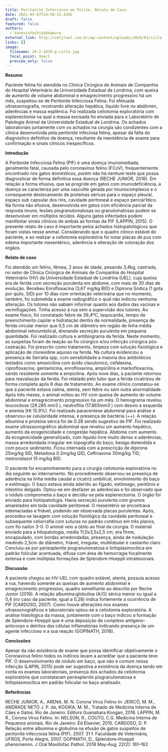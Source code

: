 ```yaml
---
title: Peritonite Infecciosa em Felino. Relato de Caso.
date: 2021-03-07T14:58:13.439Z
draft: false
featured: false
authors:
  - VanessaYoshidaOkamura
external_link: http://vetjruel.com.br/wp-content/uploads/2020/03/ciclo-com-sumario.pdf
links: []
image:
  filename: 28-2-2019-g-ciclo.jpg
  focal_point: Smart
  preview_only: false
---
```

**Resumo** 

Paciente felina foi atendida no Clínica Cirúrgica de Animais de Companhia do Hospital Veterinário da Universidade Estadual de Londrina, com queixa de aumento de volume abdominal e emagrecimento progressivo há um mês, suspeitou-se de Peritonite Infecciosa Felina. Foi efetuada ultrassonografia, mostrando alteração hepática, líquido livre no abdômen, aderências e massa esplênica. Foi realizada celiotomia exploratória com esplenectomia na qual a massa excisada foi enviada para o Laboratório de Patologia Animal da Universidade Estadual de Londrina. Os achados laboratoriais juntamente com os achados na cirurgia são condizentes com a clínica desenvolvida pela peritonite infeciosa felina, apesar da falta do diagnóstico definitivo da doença, resultante da inexistência de exame para confirmação e sinais clínicos inespecíficos. 



**Introdução** 

A Peritonite Infecciosa Felina (PIF) é uma doença imunomediada, geralmente fatal, causada pelo coronavírus felino (FCoV), frequentemente encontrado nos gatos domésticos, porém não há nenhum teste que possa diagnosticar de forma definitiva essa doença (RECHE JUNIOR, 2016). Em relação a forma efusiva, que se progride em gatos com imunodeficiência, a doença se caracteriza por uma vasculite gerada por imunocomplexos e o consequente deslocamento de proteínas séricas para o espaço pleural, espaço sub capsular dos rins, cavidade peritoneal e espaço pericár1dico. Na forma não efusiva, desenvolvida em gatos com eficiência parcial da resposta imune, lesões piogranulomatosas ou granulomatosas podem se desenvolver em múltiplos tecidos. Alguns gatos infectados podem manifestar sinais clínicos de ambas as formas da PIF (LAPPIN, 2015). O presente relato de caso é importante pelos achados histopatológicos que foram vistas nesse animal. Considerando que o quadro clínico estável do paciente, e ao realizar a celiotomia exploratória foi notar placas de pus com edema importante mesentérico, aderência e alteração de coloração dos órgãos.



**Relato de caso** 

Foi atendido um felino, fêmea, 2 anos de idade, pesando 3,4kg, castrada, no setor de Clínica Cirúrgica de Animais de Companhia do Hospital Veterinário (HV) da Universidade Estadual de Londrina (UEL), cuja queixa era de ferida com secreção purulenta em abdome, com mais de 30 dias de evolução. Recebeu Enrofloxacina (3,67 mg/kg BID) e Dipirona Sódica (1 gota por quilo, SID) por 10 dias com orientação veterinária que no momento, também, foi submetida a exame radiográfico o qual não indicou nenhuma alteração. Os tutores não sabiam informar quanto aos dados das vacinas e vermifugações. Tinha acesso à rua sem a supervisão dos tutores. Ao exame físico, foi constatado febre de 39,4ºC, taquicardia, tempo de preenchimento capilar e hidratação dentro da normalidade, presença de ferida circular menor que 0,5 cm de diâmetro em região de linha média abdominal retroumbilical, drenando secreção purulenta em pequena quantidade. Foi realizado cultura e antibiograma da ferida. Neste momento, as suspeitas foram de reação ao fio cirúrgico e/ou infecção cirúrgica pós-castração. Foi prescrito como tratamento, limpeza com solução fisiológica e aplicação de clorexidine aquoso na ferida. Na cultura evidenciou a presença de Serratia spp, com sensibilidade a maioria dos antibióticos testados como amoxicilina com ácido clavulonico, cefalexina, ciprofloxacina, gentamicina, enrofloxacina, ampicilina e marbofloxacina, sendo resistente somente a ampicilina. Após nove dias, a paciente retornou para reavaliação da ferida. Foi relatado pelo tutor que a ferida cicatrizou de forma completa após 6 dias de tratamento. Ao exame clínico constatou-se que a paciente estava calma, atenta, sem febre ou sem outra anormalidade. Após três meses, o animal voltou ao HV com queixa de aumento do volume abdominal e emagrecimento progressivo há um mês. O hemograma revelou leucocitose (29.285 mm3 ), neutrofilia (17.863mm3 ) com desvio a esquerda e anemia (Ht 15.9%). Foi realizado paracentese abdominal para análise e observou-se celularidade intensa, e presença de bactéria (++). A relação albumina e proteína sérica foi de 0.28 sendo sugestivo de PIF. Foi realizado exame ultrassonográfico abdominal que revelou um aumento hepático, aumento da ecogenicidade e congestão hepática. Abdome com aumento da ecogenicidade generalizado, com líquido livre muito denso e aderências, massa arredondada irregular em topografia do baço, bexiga distendida e com pouco sedimento. Ficou internada com a prescrição de dipirona 25mg/kg SID, Metadona 0.2mg/kg QID, Ceftriaxona 30mg/kg TID, metronidazol 15 mg/kg BID.

O paciente foi encaminhamento para a cirurgia celiotomia exploratória no dia seguinte ao internamento. No procedimento observou-se presença de aderência na linha média caudal a cicatriz umbilical, envolvimento do baço e estômago. O baço estava ainda aderido ao fígado, estômago, peritônio e intestino delgado. Optou-se em desfazer as aderências e foi observado que o nódulo comprometia o baço e decidiu-se pela esplenectomia. O órgão foi enviado para histopatologia. Havia secreção purulenta com grumos amarelados em toda cavidade peritoneal. O mesentério se encontrava edemaciadas e friável, podendo ser observada placas purulentas. Após, procedeu-se lavagem com solução fisiológica da cavidade peritoneal e subsequente celiorrafia com suturas no padrão contínuo em três planos, com fio nailon 3-0. O animal veio a óbito ao final da cirurgia. O material enviado para a hitopatologia, media 11,0x3,5x2,5 cm, era firme, encapsulado, com bordas arredondadas, presença, ainda de nodulação medindo 2,5cm de diâmetro, friável, irregular, multilobular e castanho claro. Concluiu-se por periesplenite piogranulomatosa e linfoplasmocítica em padrão folicular acentuada, difusa com área de hemorragia focalmente extensa e com múltiplas formações de Splendore-Hoeppli intralesionais.



**Discussão** 

A paciente chegou ao HV-UEL com quadro estável, atenta, possuía acesso à rua, havendo somente as queixas de aumento abdominal e emagrecimento progressivo, quadro semelhante ao descrito por Reche Junior (2016). A relação albumina:globulina (A/G) sérica menor ou igual a 0,4 (no caso da paciente, igual a 0,28) indica fortemente a ocorrência de PIF (CARDOSO, 2007). Como houve alterações nos exames ultrassonográficos e laboratoriais optou-se a celiotomia exploratória. A análise histológica da massa, juntamente com o baço indicou a formação de Splendore-Hoeppli que é uma deposição de complexo antígeno-anticorpo e detritos das células inflamatórias indicando presença de um agente infeccioso e a sua reação (GOPINATH, 2018).



**Conclusões** 

Apesar da não existência de exame que possa identificar objetivamente o Coronavirus felino todos os indícios levam a acreditar que a paciente teve PIF. O desenvolvimento de nódulo em baço, que não é comum nessa infecção (LAPIN, 2015) pode ser sugestiva a existência da doença tendo em conta os exames laboratoriais, presença dos achados da celiotomia exploratória que constataram periesplenite piogranulomatosa e linfoplasmocítica em padrão folicular no baço analisado.



**Referências**

RECHE JUNIOR, A., ARENA, M. N. Corona Vírus Felino In: JERICÓ, M. M., ANDRADE NETO J. P. de, KOGIKA, M. M., Tratado de Medicina Interna de Cães e Gatos. Rio de Janeiro: Editora Guanabara Koogan, 2016. LAPPIN, M. R., Corona Vírus Felino. In: NELSON, R., COUTO, C.G. Medicina Interna de Pequenos animais. Rio de Janeiro: Ed Elsevier, 2015. CARDOSO, D. P. Relação entre albumina e globulina na efusão de gatos suspeitos de peritonite infecciosa felina (PIF). 2007. 31 f. Faculdade de Veterinária, UFRGS, Porto Alegre, 2007. GOPINATH, D., Splendore–Hoeppli phenomenon. J Oral Maxillofac Pathol. 2018 May-Aug; 22(2): 161–162